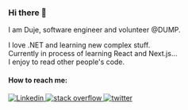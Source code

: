 ### Hi there 👋

I am Duje, software engineer and volunteer @DUMP.

I love .NET and learning new complex stuff.<br />
Currently in process of learning React and Next.js...<br />
I enjoy to read other people's code.

#### How to reach me:
<p dir="auto">
  <a href="https://www.linkedin.com/in/duje-%C5%A1ari%C4%87-a21216155/" target="_blank">
    <img src="https://img.shields.io/badge/LinkedIn-0077B5?style=for-the-badge&logo=linkedin&logoColor=white" alt="Linkedin" style="max-width: 100%;">
  </a>
  <a href="https://stackoverflow.com/users/16802410/duje-%c5%a0ari%c4%87" target="_blank">
    <img src="https://img.shields.io/badge/Stack_Overflow-FE7A16?style=for-the-badge&logo=stack-overflow&logoColor=white" alt="stack overflow" style="max-width: 100%;">
  </a>
  <a href="https://twitter.com/dujesaric996" target="_blank">
    <img src="https://img.shields.io/badge/Twitter-1DA1F2?style=for-the-badge&logo=twitter&logoColor=white" alt="twitter" style="max-width: 100%;">
  </a>
</p>
